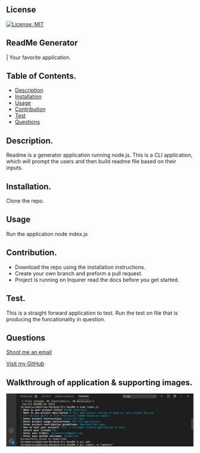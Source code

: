 
  ## License
  [![License: MIT](https://img.shields.io/badge/License-MIT-yellow.svg)](https://opensource.org/licenses/MIT)

  ## ReadMe Generator 
  | Your favorite application.

  ## Table of Contents.
  - [Description](#Description)
  - [Installation](#instructions)
  - [Usage](#Usage)
  - [Contribution](#Contribution)
  - [Test](#Test)
  - [Questions](#Questions)
   

  ## Description.
  Readme is a generator application running node.js. This is a CLI application, which will prompt the users and then build readme file based on their inputs.

  ## Installation.
  Clone the repo.

  ## Usage
  Run the application  node index.js

  ## Contribution.
  * Download the repo using the installation instructions. 
  * Create your own branch and preform a pull request. 
  * Project is running on Inquirer read the docs before you get started.


  ## Test.
  This is a straight forward application to test. Run the test on file that is producing the funcationality in question.


  ## Questions
  [Shoot me an email](mailto:ibramdarwish@gmail.com)
  
  [Visit my GitHub](https://github.com/ibramelias)


  ## Walkthrough of application & supporting images.
  ![](img/Screen%20Shot%202020-11-11%20at%208.17.26%20PM.png)

  